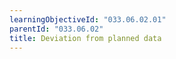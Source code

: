 ```yaml
---
learningObjectiveId: "033.06.02.01"
parentId: "033.06.02"
title: Deviation from planned data
---
```

